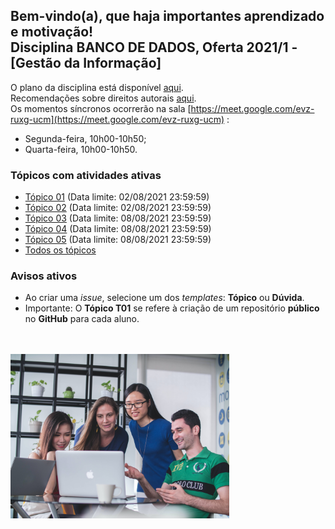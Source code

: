 ## Bem-vindo(a), que haja importantes aprendizado e motivação!<br> Disciplina **BANCO DE DADOS**, Oferta 2021/1 - [Gestão da Informação]

O plano da disciplina está disponível [aqui](./media/bd-2021-1-bgi-plano.pdf).<br>
Recomendações sobre direitos autorais [aqui](./media/recomendacao-prograd.pdf).<br>
Os momentos síncronos ocorrerão na sala [https://meet.google.com/evz-ruxg-ucm](https://meet.google.com/evz-ruxg-ucm) :
- Segunda-feira, 10h00-10h50;
- Quarta-feira, 10h00-10h50.

### Tópicos com atividades ativas

- [Tópico 01](./topicos/topico-01.md) (Data limite: 02/08/2021 23:59:59)<br>
- [Tópico 02](./topicos/topico-02.md) (Data limite: 02/08/2021 23:59:59)<br>
- [Tópico 03](./topicos/topico-03.md) (Data limite: 08/08/2021 23:59:59)<br>
- [Tópico 04](./topicos/topico-04.md) (Data limite: 08/08/2021 23:59:59)<br>
- [Tópico 05](./topicos/topico-05.md) (Data limite: 08/08/2021 23:59:59)<br>
- [Todos os tópicos](topicos/topicos.md)

### Avisos ativos

- Ao criar uma *issue*, selecione um dos *templates*: **Tópico** ou **Dúvida**.
- Importante: O **Tópico T01** se refere à criação de um repositório **público** no **GitHub** para cada aluno.
<br>
<br>
<img src="./media/mimi-thian-vdXMSiX-n6M-unsplash.jpg" width="350">

